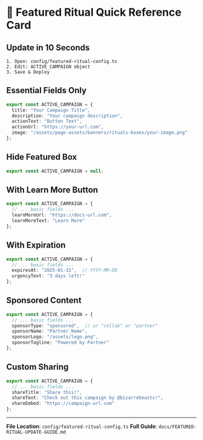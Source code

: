 # 🚀 Featured Ritual Quick Reference Card

## Update in 10 Seconds
```
1. Open: config/featured-ritual-config.ts
2. Edit: ACTIVE_CAMPAIGN object
3. Save & Deploy
```

## Essential Fields Only
```typescript
export const ACTIVE_CAMPAIGN = {
  title: "Your Campaign Title",
  description: "Your campaign description",
  actionText: "Button Text",
  actionUrl: "https://your-url.com",
  image: "/assets/page-assets/banners/rituals-boxes/your-image.png"
};
```

## Hide Featured Box
```typescript
export const ACTIVE_CAMPAIGN = null;
```

## With Learn More Button
```typescript
export const ACTIVE_CAMPAIGN = {
  // ... basic fields ...
  learnMoreUrl: "https://docs-url.com",
  learnMoreText: "Learn More"
};
```

## With Expiration
```typescript
export const ACTIVE_CAMPAIGN = {
  // ... basic fields ...
  expiresAt: "2025-01-31",  // YYYY-MM-DD
  urgencyText: "3 days left!"
};
```

## Sponsored Content
```typescript
export const ACTIVE_CAMPAIGN = {
  // ... basic fields ...
  sponsorType: "sponsored",  // or "collab" or "partner"
  sponsorName: "Partner Name",
  sponsorLogo: "/assets/logo.png",
  sponsorTagline: "Powered by Partner"
};
```

## Custom Sharing
```typescript
export const ACTIVE_CAMPAIGN = {
  // ... basic fields ...
  shareTitle: "Share this!",
  shareText: "Check out this campaign by @bizarrebeasts!",
  shareEmbed: "https://campaign-url.com"
};
```

---
**File Location**: `config/featured-ritual-config.ts`
**Full Guide**: `docs/FEATURED-RITUAL-UPDATE-GUIDE.md`